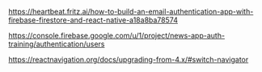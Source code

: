 https://heartbeat.fritz.ai/how-to-build-an-email-authentication-app-with-firebase-firestore-and-react-native-a18a8ba78574

https://console.firebase.google.com/u/1/project/news-app-auth-training/authentication/users

https://reactnavigation.org/docs/upgrading-from-4.x/#switch-navigator